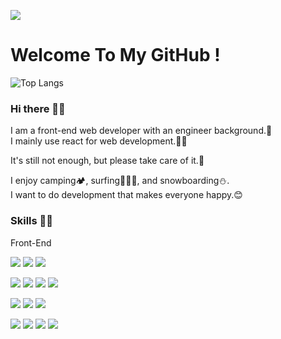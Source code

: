 <a href="https://instagram.com/seo.devv" target="_blank"><img src="https://img.shields.io/badge/Instagram-E4405F?style=flat-square&logo=Intagram&logoColor=white"/></a>
# Welcome To My GitHub !

![Top Langs](https://github-readme-stats.vercel.app/api/top-langs/?username=seodevv&layout=compact?theme=synthwave)

### Hi there 🖐🏻
<span>I am a front-end web developer with an engineer background.🚀</br>
I mainly use react for web development.💪🏻</span>

<span>It's still not enough, but please take care of it.🫡</span>

<span>I enjoy camping🏕️, surfing🏄🏻‍♂️, and snowboarding⛄.</br>
I want to do development that makes everyone happy.😊</span>

### Skills 💪🏻
Front-End
<p>
  <img src="https://img.shields.io/badge/HTML5-E34F26?style=flat-square&logo=HTML5&logoColor=white"/>
  <img src="https://img.shields.io/badge/CSS3-1572B6?style=flat-square&logo=CSS3&logoColor=white"/>
  <img src="https://img.shields.io/badge/javascript-F7DF1E?style=flat-square&logo=javascript&logoColor=white"/>
</p>
<p>
  <img src="https://img.shields.io/badge/typescript-3178C6?style=flat-square&logo=typescript&logoColor=white"/>
  <img src="https://img.shields.io/badge/sass-CC6699?style=flat-square&logo=sass&logoColor=white"/>
  <img src="https://img.shields.io/badge/React-61DAFB?style=flat-square&logo=React&logoColor=white"/>
  <img src="https://img.shields.io/badge/reactquery-FF4154?style=flat-square&logo=reactquery&logoColor=white"/>
</p>
<p>
  <img src="https://img.shields.io/badge/redux-764ABC?style=flat-square&logo=redux&logoColor=white"/>
  <img src="https://img.shields.io/badge/reduxsaga-999999?style=flat-square&logo=reduxsaga&logoColor=white"/>
  <img src="https://img.shields.io/badge/jquery-0769ad?style=flat-square&logo=jquery&logoColor=white"/>
</p>
<p>
  <img src="https://img.shields.io/badge/bootstrap-7952B3?style=flat-square&logo=bootstrap&logoColor=white"/>
  <img src="https://img.shields.io/badge/mui-007fff?style=flat-square&logo=mui&logoColor=white"/>
  <img src="https://img.shields.io/badge/tailwindcss-06b6d4?style=flat-square&logo=tailwindcss&logoColor=white"/>
  <img src="https://img.shields.io/badge/fontawesome-528dd7?style=flat-square&logo=fontawesome&logoColor=white"/>
</p>

